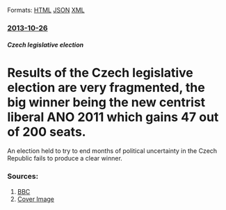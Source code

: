 
Formats: [HTML](/news/2013/10/26/results-of-the-czech-legislative-election-are-very-fragmented-the-big-winner-being-the-new-centrist-liberal-ano-2011-which-gains-47-out-of.html)  [JSON](/news/2013/10/26/results-of-the-czech-legislative-election-are-very-fragmented-the-big-winner-being-the-new-centrist-liberal-ano-2011-which-gains-47-out-of.json)  [XML](/news/2013/10/26/results-of-the-czech-legislative-election-are-very-fragmented-the-big-winner-being-the-new-centrist-liberal-ano-2011-which-gains-47-out-of.xml)  

### [2013-10-26](/news/2013/10/26/index.md)

##### Czech legislative election
# Results of the Czech legislative election are very fragmented, the big winner being the new centrist liberal ANO 2011 which gains 47 out of 200 seats. 

An election held to try to end months of political uncertainty in the Czech Republic fails to produce a clear winner.


### Sources:

1. [BBC](http://www.bbc.co.uk/news/world-europe-24686257)
1. [Cover Image](http://ichef-1.bbci.co.uk/news/1024/media/images/70729000/jpg/_70729825_70729823.jpg)
